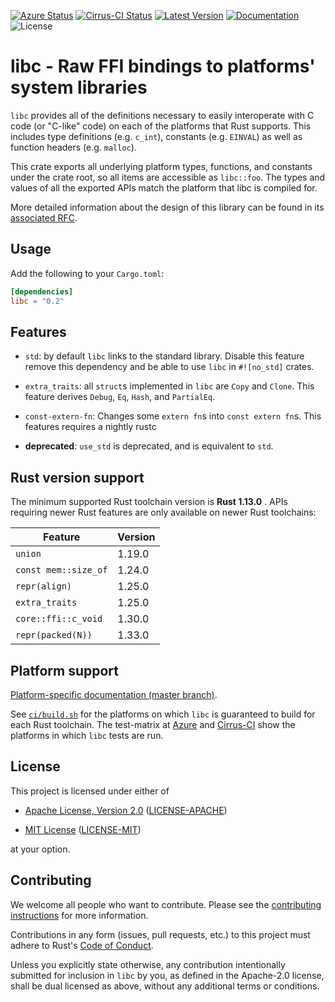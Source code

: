 [![Azure Status]][Azure] [![Cirrus-CI Status]][Cirrus-CI] [![Latest Version]][crates.io] [![Documentation]][docs.rs] ![License]

libc - Raw FFI bindings to platforms' system libraries
====

`libc` provides all of the definitions necessary to easily interoperate with C
code (or "C-like" code) on each of the platforms that Rust supports. This
includes type definitions (e.g. `c_int`), constants (e.g. `EINVAL`) as well as
function headers (e.g. `malloc`).

This crate exports all underlying platform types, functions, and constants under
the crate root, so all items are accessible as `libc::foo`. The types and values
of all the exported APIs match the platform that libc is compiled for.

More detailed information about the design of this library can be found in its
[associated RFC][rfc].

[rfc]: https://github.com/rust-lang/rfcs/blob/master/text/1291-promote-libc.md

## Usage

Add the following to your `Cargo.toml`:

```toml
[dependencies]
libc = "0.2"
```

## Features

* `std`: by default `libc` links to the standard library. Disable this
  feature remove this dependency and be able to use `libc` in `#![no_std]`
  crates.

* `extra_traits`: all `struct`s implemented in `libc` are `Copy` and `Clone`.
  This feature derives `Debug`, `Eq`, `Hash`, and `PartialEq`.

* `const-extern-fn`: Changes some `extern fn`s into `const extern fn`s.
   This features requires a nightly rustc

* **deprecated**: `use_std` is deprecated, and is equivalent to `std`.

## Rust version support

The minimum supported Rust toolchain version is **Rust 1.13.0** . APIs requiring
newer Rust features are only available on newer Rust toolchains:

| Feature              | Version |
|----------------------|---------|
| `union`              |  1.19.0 |
| `const mem::size_of` |  1.24.0 |
| `repr(align)`        |  1.25.0 |
| `extra_traits`      |  1.25.0 |
| `core::ffi::c_void`  |  1.30.0 |
| `repr(packed(N))` |  1.33.0 |

## Platform support

[Platform-specific documentation (master branch)][docs.master].

See
[`ci/build.sh`](https://github.com/rust-lang/libc/blob/master/ci/build.sh)
for the platforms on which `libc` is guaranteed to build for each Rust
toolchain. The test-matrix at [Azure] and [Cirrus-CI] show the
platforms in which `libc` tests are run.

<div class="platform_docs"></div>

## License

This project is licensed under either of

* [Apache License, Version 2.0](http://www.apache.org/licenses/LICENSE-2.0)
  ([LICENSE-APACHE](LICENSE-APACHE))

* [MIT License](http://opensource.org/licenses/MIT)
  ([LICENSE-MIT](LICENSE-MIT))

at your option.

## Contributing

We welcome all people who want to contribute. Please see the [contributing
instructions] for more information.

[contributing instructions]: CONTRIBUTING.md

Contributions in any form (issues, pull requests, etc.) to this project
must adhere to Rust's [Code of Conduct].

[Code of Conduct]: https://www.rust-lang.org/en-US/conduct.html

Unless you explicitly state otherwise, any contribution intentionally submitted
for inclusion in `libc` by you, as defined in the Apache-2.0 license, shall be
dual licensed as above, without any additional terms or conditions.

[Azure Status]: https://dev.azure.com/rust-lang2/libc/_apis/build/status/rust-lang.libc?branchName=master
[Azure]: https://dev.azure.com/rust-lang2/libc/_build/latest?definitionId=1&branchName=master
[Cirrus-CI]: https://cirrus-ci.com/github/rust-lang/libc
[Cirrus-CI Status]: https://api.cirrus-ci.com/github/rust-lang/libc.svg
[crates.io]: https://crates.io/crates/libc
[Latest Version]: https://img.shields.io/crates/v/libc.svg
[Documentation]: https://docs.rs/libc/badge.svg
[docs.rs]: https://docs.rs/libc
[License]: https://img.shields.io/crates/l/libc.svg
[docs.master]: https://rust-lang.github.io/libc/#platform-specific-documentation
